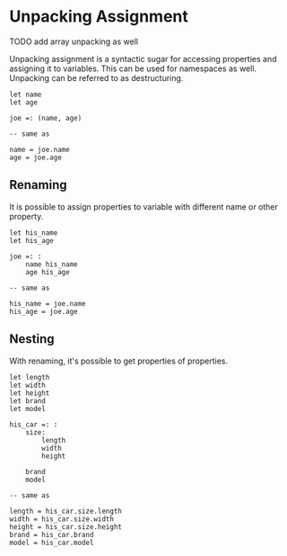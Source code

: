 # Unpacking Assignment

TODO add array unpacking as well

Unpacking assignment is a syntactic sugar for accessing properties and assigning it to variables. This can be used for namespaces as well. Unpacking can be referred to as destructuring.

```stick
let name
let age

joe =: (name, age)

-- same as

name = joe.name
age = joe.age
```

## Renaming

It is possible to assign properties to variable with different name or other property.

```stick
let his_name
let his_age

joe =: :
    name his_name
    age his_age

-- same as

his_name = joe.name
his_age = joe.age
```

## Nesting

With renaming, it's possible to get properties of properties.

```stick
let length
let width
let height
let brand
let model

his_car =: :
    size:
        length
        width
        height

    brand
    model

-- same as

length = his_car.size.length
width = his_car.size.width
height = his_car.size.height
brand = his_car.brand
model = his_car.model
```
